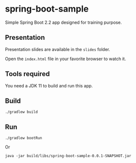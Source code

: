 # spring-boot-sample

Simple Spring Boot 2.2 app designed for training purpose.

## Presentation

Presentation slides are available in the `slides` folder.

Open the `index.html` file in your favorite browser to watch it.

## Tools required

You need a JDK 11 to build and run this app.

## Build
```
./gradlew build
```

## Run
```
./gradlew bootRun
```
Or
```
java -jar build/libs/spring-boot-sample-0.0.1-SNAPSHOT.jar
```
